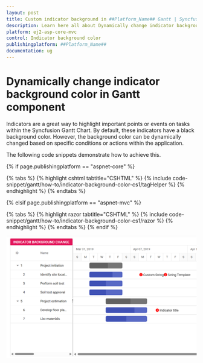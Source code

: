 ```yaml
---
layout: post
title: Custom indicator background in ##Platform_Name## Gantt | Syncfusion
description: Learn here all about Dynamically change indicator background color in Syncfusion ##Platform_Name## Gantt component of Syncfusion Essential JS 2 and more.
platform: ej2-asp-core-mvc
control: Indicator background color
publishingplatform: ##Platform_Name##
documentation: ug
---
```


# Dynamically change indicator background color in Gantt component

Indicators are a great way to highlight important points or events on tasks within the Syncfusion Gantt Chart. By default, these indicators have a black background color. However, the background color can be dynamically changed based on specific conditions or actions within the application.

The following code snippets demonstrate how to achieve this.

{% if page.publishingplatform == "aspnet-core" %}

{% tabs %}
{% highlight cshtml tabtitle="CSHTML" %}
{% include code-snippet/gantt/how-to/indicator-background-color-cs1/tagHelper %}
{% endhighlight %}
{% endtabs %}

{% elsif page.publishingplatform == "aspnet-mvc" %}

{% tabs %}
{% highlight razor tabtitle="CSHTML" %}
{% include code-snippet/gantt/how-to/indicator-background-color-cs1/razor %}
{% endhighlight %}
{% endtabs %}
{% endif %}

![Alt text](../images/indicator-background-color.png)